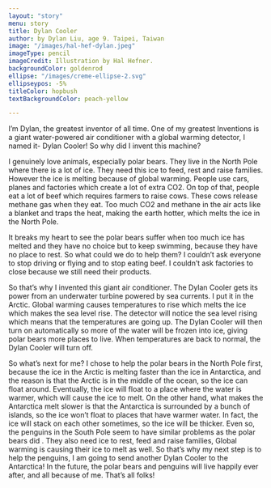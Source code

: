 ```yaml
---
layout: "story"
menu: story
title: Dylan Cooler
author: by Dylan Liu, age 9. Taipei, Taiwan
image: "/images/hal-hef-dylan.jpeg"
imageType: pencil
imageCredit: Illustration by Hal Hefner.
backgroundColor: goldenrod
ellipse: "/images/creme-ellipse-2.svg"
ellipseypos: -5%
titleColor: hopbush
textBackgroundColor: peach-yellow

---
```


I’m Dylan, the greatest inventor of all time. One of my greatest Inventions is a giant water-powered air conditioner with a global warming detector, I named it- Dylan Cooler! So why did I invent this machine? 

I genuinely love animals, especially polar bears. They live in the North Pole where there is a lot of ice. They need this ice to feed, rest and raise families. However the ice is melting because of global warming. People use cars, planes and factories which create a lot of extra CO2. On top of that, people eat a lot of beef  which requires farmers to raise cows. These cows release methane gas when they eat. Too much CO2 and methane in the air acts like a blanket and traps the heat, making the earth hotter, which melts the ice in the North Pole.  

It breaks my heart to see the polar bears suffer when too much ice has melted and they have no choice but to keep swimming, because they have no place to rest. So what could we do to help them? I couldn’t ask everyone to stop driving or flying and to stop eating beef. I couldn’t ask factories to close because we still need their products.
 
So that’s why I invented this giant air conditioner. The Dylan Cooler gets its power from an underwater turbine powered by sea currents. I put it in the Arctic. Global warming causes temperatures to rise which melts the ice which makes the sea level rise. The detector will notice the sea level rising which means that the temperatures are going up. The Dylan Cooler will then turn on automatically so more of the water will be frozen into ice, giving polar bears more places to live. When temperatures are back to normal, the Dylan Cooler will turn off. 

So what’s next for me? I chose to help the polar bears in the North Pole first, because the ice in the Arctic is melting faster than the ice in Antarctica, and the reason is that the Arctic is in the middle of the ocean, so the ice can float around. Eventually, the ice will float to a place where the water is warmer, which will cause the ice to melt. On the other hand, what makes the Antarctica melt slower is that the Antarctica is surrounded by a bunch of islands, so the ice won’t float to places that have warmer water. In fact, the ice will stack on each other sometimes, so the ice will be thicker. Even so, the penguins in the South Pole seem to have similar problems as the polar bears did . They also need ice to rest, feed and raise families, Global warming is causing their ice to melt as well. 
So that’s why my next step is to help the penguins, I am going to send another Dylan Cooler to the Antarctica! In the future, the polar bears and penguins will live happily ever after, and all because of me. That’s all folks!